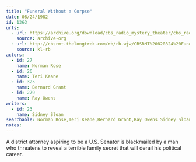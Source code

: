 ```yaml
---
title: "Funeral Without a Corpse"
date: 08/24/1982
id: 1363
urls: 
  - url: https://archive.org/download/cbs_radio_mystery_theater/cbs_radio_mystery_theater-1351-1399.zip/cbs_radio_mystery_theater-1351-1399%2Fcbsrmt_1363_funeral_without_a_corpse.mp3
    source: archive-org
  - url: http://cbsrmt.thelongtrek.com/rb/rb-wjw/CBSRMT%20820824%20Funeral%20Without%20A%20Corpse_wjw%20levels_eq.mp3
    source: kl-rb
actors:  
  - id: 27
    name: Norman Rose  
  - id: 26
    name: Teri Keane  
  - id: 325
    name: Bernard Grant  
  - id: 279
    name: Ray Owens
writers:  
  - id: 23
    name: Sidney Sloan
searchable: Norman Rose,Teri Keane,Bernard Grant,Ray Owens Sidney Sloan
notes:  
---
```

A district attorney aspiring to be a U.S. Senator is blackmailed by a man who threatens to reveal a terrible family secret that will derail his political career.